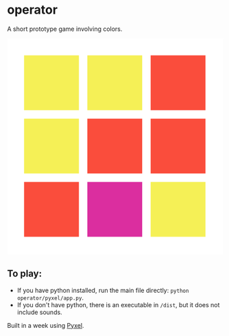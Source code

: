 
# operator

A short prototype game involving colors.

<img src="operator.png">



## To play:
- If you have python installed, run the main file directly: `python operator/pyxel/app.py`.
- If you don't have python, there is an executable in `/dist`, but it does not include sounds.

Built in a week using [Pyxel](https://github.com/kitao/pyxel).
